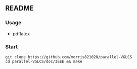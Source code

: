 ## README ##


### Usage ###

* pdflatex


### Start ###

```
git clone https://github.com/morris821028/parallel-VGLCS
cd parallel-VGLCS/doc/IEEE && make
```

